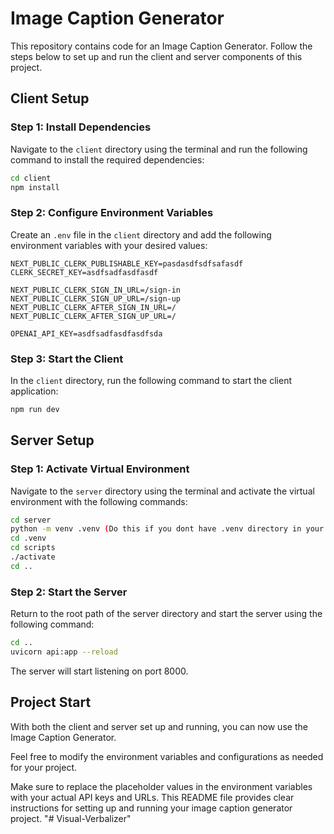 
# Image Caption Generator

This repository contains code for an Image Caption Generator. Follow the steps below to set up and run the client and server components of this project.

## Client Setup

### Step 1: Install Dependencies

Navigate to the `client` directory using the terminal and run the following command to install the required dependencies:

```bash
cd client
npm install
```

### Step 2: Configure Environment Variables

Create an `.env` file in the `client` directory and add the following environment variables with your desired values:

```plaintext
NEXT_PUBLIC_CLERK_PUBLISHABLE_KEY=pasdasdfsdfsafasdf
CLERK_SECRET_KEY=asdfsadfasdfasdf

NEXT_PUBLIC_CLERK_SIGN_IN_URL=/sign-in
NEXT_PUBLIC_CLERK_SIGN_UP_URL=/sign-up
NEXT_PUBLIC_CLERK_AFTER_SIGN_IN_URL=/
NEXT_PUBLIC_CLERK_AFTER_SIGN_UP_URL=/

OPENAI_API_KEY=asdfsadfasdfasdfsda
```

### Step 3: Start the Client

In the `client` directory, run the following command to start the client application:

```bash
npm run dev
```

## Server Setup

### Step 1: Activate Virtual Environment

Navigate to the `server` directory using the terminal and activate the virtual environment with the following commands:

```bash
cd server
python -m venv .venv (Do this if you dont have .venv directory in your root)
cd .venv
cd scripts
./activate
cd ..
```

### Step 2: Start the Server

Return to the root path of the server directory and start the server using the following command:

```bash
cd ..
uvicorn api:app --reload
```

The server will start listening on port 8000.

## Project Start

With both the client and server set up and running, you can now use the Image Caption Generator.

Feel free to modify the environment variables and configurations as needed for your project.

Make sure to replace the placeholder values in the environment variables with your actual API keys and URLs. This README file provides clear instructions for setting up and running your image caption generator project. 
"# Visual-Verbalizer" 
